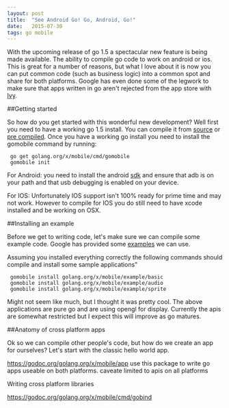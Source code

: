 ```yaml
---
layout: post
title:  "See Android Go! Go, Android, Go!"
date:   2015-07-30
tags: go mobile 
---
```


With the upcoming release of go 1.5 a spectacular new feature is being made available.  The ability to compile go code to work on android or ios.  This is great for a number of reasons, but what I love about it is now you can put common code (such as business logic) into a common spot and share for both platforms.  Google has even done some of the legwork to make sure that apps written in go aren't rejected from the app store with [Ivy](https://itunes.apple.com/us/app/ivy-big-number-calculator/id1012116478?mt=8). 

##Getting started

So how do you get started with this wonderful new development?  Well first you need to have a working go 1.5 install.  You can compile it from [source](https://golang.org/doc/install/source) or [pre compiled](https://golang.org/dl/).  Once you have a working go install you need to install the gomobile command by running:

```
 go get golang.org/x/mobile/cmd/gomobile
 gomobile init

```

For Android: you need to install the android [sdk](https://developer.android.com/sdk/installing/index.html?pkg=tools) and ensure that adb is on your path and that usb debugging is enabled on your device.

For IOS: Unfortunately IOS support isn't 100% ready for prime time and may not work.  However to compile for IOS you do still need to have xcode installed and be working on OSX. 


##Installing an example

Before we get to writing code, let's make sure we can compile some example code. Google has provided some [examples](https://godoc.org/golang.org/x/mobile/example) we can use. 

Assuming you installed everything correctly the following commands should compile and install some sample applications"

```
 gomobile install golang.org/x/mobile/example/basic
 gomobile install golang.org/x/mobile/example/audio
 gomobile install golang.org/x/mobile/example/sprite
```

Might not seem like much, but I thought it was pretty cool. The above applications are pure go and are using opengl for display.  Currently the apis are somewhat restricted but I expect this will improve as go matures.

##Anatomy of cross platform apps

Ok so we can compile other people's code, but how do we create an app for ourselves?  Let's start with the classic hello world app.  

https://godoc.org/golang.org/x/mobile/app use this package to write go apps useable on both platforms.  caveate limited to apis on all platforms


Writing cross platform libraries


https://godoc.org/golang.org/x/mobile/cmd/gobind
